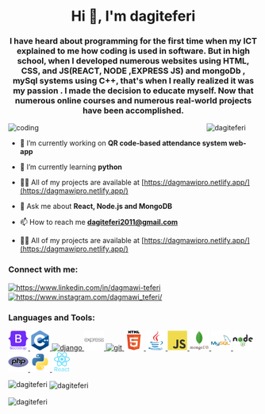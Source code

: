 <h1 align="center">Hi 👋, I'm dagiteferi</h1>
<h3 align="center">I have heard about programming for the first time when my ICT explained to me how coding is used in software. But in high school, when I developed numerous websites using HTML, CSS, and JS(REACT, NODE ,EXPRESS JS) and mongoDb , mySql systems using C++, that's when I really realized it was my passion . I made the decision to educate myself. Now that numerous online courses and numerous real-world projects have been accomplished.</h3>

<img align="left" alt="coding" width ="400" src="https://github.com/Adam-pw/Adam-pw/blob/main/animation_500_kxa883sd.gif?raw=true">

<p align="left"> <img src="https://komarev.com/ghpvc/?username=dagiteferi&label=Profile%20views&color=0e75b6&style=flat" alt="dagiteferi" /> </p>


- 🔭 I’m currently working on **QR code-based attendance system web-app**

- 🌱 I’m currently learning **python**

- 👨‍💻 All of my projects are available at [https://dagmawipro.netlify.app/](https://dagmawipro.netlify.app/)

- 💬 Ask me about **React, Node.js and MongoDB**

- 📫 How to reach me **dagiteferi2011@gmail.com**

- 👨‍💻 All of my projects are available at [https://dagmawipro.netlify.app/](https://dagmawipro.netlify.app/)
 

<h3 align="left">Connect with me:</h3>
<p align="left">
<a href="https://linkedin.com/in/https://www.linkedin.com/in/dagmawi-teferi" target="blank"><img align="center" src="https://raw.githubusercontent.com/rahuldkjain/github-profile-readme-generator/master/src/images/icons/Social/linked-in-alt.svg" alt="https://www.linkedin.com/in/dagmawi-teferi" height="30" width="40" /></a>
<a href="https://instagram.com/https://www.instagram.com/dagmawi_teferi/" target="blank"><img align="center" src="https://raw.githubusercontent.com/rahuldkjain/github-profile-readme-generator/master/src/images/icons/Social/instagram.svg" alt="https://www.instagram.com/dagmawi_teferi/" height="30" width="40" /></a>
</p>

<h3 align="left">Languages and Tools:</h3>
<p align="left"> <a href="https://getbootstrap.com" target="_blank" rel="noreferrer"> <img src="https://raw.githubusercontent.com/devicons/devicon/master/icons/bootstrap/bootstrap-plain-wordmark.svg" alt="bootstrap" width="40" height="40"/> </a> <a href="https://www.w3schools.com/cpp/" target="_blank" rel="noreferrer"> <img src="https://raw.githubusercontent.com/devicons/devicon/master/icons/cplusplus/cplusplus-original.svg" alt="cplusplus" width="40" height="40"/> </a> <a href="https://www.djangoproject.com/" target="_blank" rel="noreferrer"> <img src="https://cdn.worldvectorlogo.com/logos/django.svg" alt="django" width="40" height="40"/> </a> <a href="https://expressjs.com" target="_blank" rel="noreferrer"> <img src="https://raw.githubusercontent.com/devicons/devicon/master/icons/express/express-original-wordmark.svg" alt="express" width="40" height="40"/> </a> <a href="https://git-scm.com/" target="_blank" rel="noreferrer"> <img src="https://www.vectorlogo.zone/logos/git-scm/git-scm-icon.svg" alt="git" width="40" height="40"/> </a> <a href="https://www.w3.org/html/" target="_blank" rel="noreferrer"> <img src="https://raw.githubusercontent.com/devicons/devicon/master/icons/html5/html5-original-wordmark.svg" alt="html5" width="40" height="40"/> </a> <a href="https://www.java.com" target="_blank" rel="noreferrer"> <img src="https://raw.githubusercontent.com/devicons/devicon/master/icons/java/java-original.svg" alt="java" width="40" height="40"/> </a> <a href="https://developer.mozilla.org/en-US/docs/Web/JavaScript" target="_blank" rel="noreferrer"> <img src="https://raw.githubusercontent.com/devicons/devicon/master/icons/javascript/javascript-original.svg" alt="javascript" width="40" height="40"/> </a> <a href="https://www.mongodb.com/" target="_blank" rel="noreferrer"> <img src="https://raw.githubusercontent.com/devicons/devicon/master/icons/mongodb/mongodb-original-wordmark.svg" alt="mongodb" width="40" height="40"/> </a> <a href="https://www.mysql.com/" target="_blank" rel="noreferrer"> <img src="https://raw.githubusercontent.com/devicons/devicon/master/icons/mysql/mysql-original-wordmark.svg" alt="mysql" width="40" height="40"/> </a> <a href="https://nodejs.org" target="_blank" rel="noreferrer"> <img src="https://raw.githubusercontent.com/devicons/devicon/master/icons/nodejs/nodejs-original-wordmark.svg" alt="nodejs" width="40" height="40"/> </a> <a href="https://www.php.net" target="_blank" rel="noreferrer"> <img src="https://raw.githubusercontent.com/devicons/devicon/master/icons/php/php-original.svg" alt="php" width="40" height="40"/> </a> <a href="https://www.python.org" target="_blank" rel="noreferrer"> <img src="https://raw.githubusercontent.com/devicons/devicon/master/icons/python/python-original.svg" alt="python" width="40" height="40"/> </a> <a href="https://reactjs.org/" target="_blank" rel="noreferrer"> <img src="https://raw.githubusercontent.com/devicons/devicon/master/icons/react/react-original-wordmark.svg" alt="react" width="40" height="40"/> </a> </p>

<p><img align="left" src="https://github-readme-stats.vercel.app/api/top-langs?username=dagiteferi&show_icons=true&locale=en&layout=compact" alt="dagiteferi" /></p>

<p>&nbsp;<img align="center" src="https://github-readme-stats.vercel.app/api?username=dagiteferi&show_icons=true&locale=en" alt="dagiteferi" /></p>

<p><img align="center" src="https://github-readme-streak-stats.herokuapp.com/?user=dagiteferi&" alt="dagiteferi" /></p>

